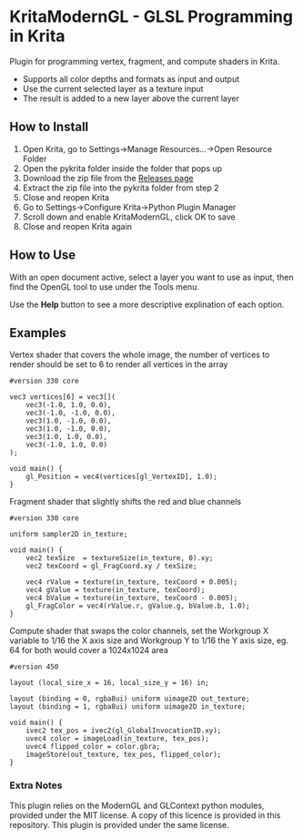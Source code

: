 # KritaModernGL - GLSL Programming in Krita

Plugin for programming vertex, fragment, and compute shaders in Krita.  

* Supports all color depths and formats as input and output  
* Use the current selected layer as a texture input  
* The result is added to a new layer above the current layer  

## How to Install

 1. Open Krita, go to Settings->Manage Resources...->Open Resource Folder
 2. Open the pykrita folder inside the folder that pops up
 3. Download the zip file from the [Releases page](https://github.com/SockHungryClutz/KritaModernGL/releases)
 4. Extract the zip file into the pykrita folder from step 2
 5. Close and reopen Krita
 6. Go to Settings->Configure Krita->Python Plugin Manager
 7. Scroll down and enable KritaModernGL, click OK to save
 8. Close and reopen Krita again

## How to Use

With an open document active, select a layer you want to use as input, then find the OpenGL tool to use under the Tools menu.

Use the **Help** button to see a more descriptive explination of each option.

## Examples

Vertex shader that covers the whole image, the number of vertices to render should be set to 6 to render all vertices in the array
```
#version 330 core

vec3 vertices[6] = vec3[](
    vec3(-1.0, 1.0, 0.0),
    vec3(-1.0, -1.0, 0.0),
    vec3(1.0, -1.0, 0.0),
    vec3(1.0, -1.0, 0.0),
    vec3(1.0, 1.0, 0.0),
    vec3(-1.0, 1.0, 0.0)
);

void main() {
    gl_Position = vec4(vertices[gl_VertexID], 1.0);
}
```

Fragment shader that slightly shifts the red and blue channels
```
#version 330 core

uniform sampler2D in_texture;

void main() {
    vec2 texSize  = textureSize(in_texture, 0).xy;
    vec2 texCoord = gl_FragCoord.xy / texSize;

    vec4 rValue = texture(in_texture, texCoord + 0.005);
    vec4 gValue = texture(in_texture, texCoord);
    vec4 bValue = texture(in_texture, texCoord - 0.005);
    gl_FragColor = vec4(rValue.r, gValue.g, bValue.b, 1.0);
}
```

Compute shader that swaps the color channels, set the Workgroup X variable to 1/16 the X axis size and Workgroup Y to 1/16 the Y axis size, eg. 64 for both would cover a 1024x1024 area
```
#version 450

layout (local_size_x = 16, local_size_y = 16) in;

layout (binding = 0, rgba8ui) uniform uimage2D out_texture;
layout (binding = 1, rgba8ui) uniform uimage2D in_texture;

void main() {
    ivec2 tex_pos = ivec2(gl_GlobalInvocationID.xy);
    uvec4 color = imageLoad(in_texture, tex_pos);
    uvec4 flipped_color = color.gbra;
    imageStore(out_texture, tex_pos, flipped_color);
}
```

### Extra Notes

This plugin relies on the ModernGL and GLContext python modules, provided under the MIT license. A copy of this licence is provided in this repository. This plugin is provided under the same license.
